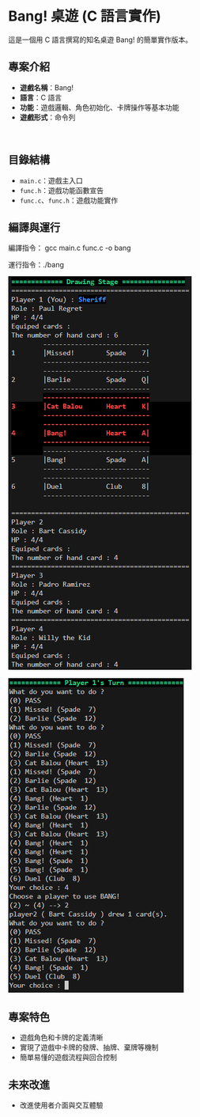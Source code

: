 # Bang! 桌遊 (C 語言實作)

這是一個用 C 語言撰寫的知名桌遊 Bang! 的簡單實作版本。

## 專案介紹

- **遊戲名稱**：Bang!
- **語言**：C 語言
- **功能**：遊戲邏輯、角色初始化、卡牌操作等基本功能
- **遊戲形式**：命令列

![]()

## 目錄結構

- `main.c`：遊戲主入口
- `func.h`：遊戲功能函數宣告
- `func.c`、`func.h`：遊戲功能實作

## 編譯與運行

編譯指令： gcc main.c func.c -o bang

運行指令：./bang

![alt text](Screenshot.png)

![alt text](Screenshot2.png)

## 專案特色

- 遊戲角色和卡牌的定義清晰
- 實現了遊戲中卡牌的發牌、抽牌、棄牌等機制
- 簡單易懂的遊戲流程與回合控制

## 未來改進

- 改進使用者介面與交互體驗